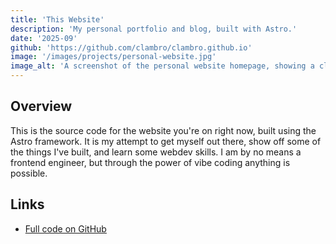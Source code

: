 ```yaml
---
title: 'This Website'
description: 'My personal portfolio and blog, built with Astro.'
date: '2025-09'
github: 'https://github.com/clambro/clambro.github.io'
image: '/images/projects/personal-website.jpg'
image_alt: 'A screenshot of the personal website homepage, showing a clean, dark-themed layout.'
---
```


## Overview

This is the source code for the website you're on right now, built using the Astro framework. It is my attempt to get myself out there, show off some of the things I've built, and learn some webdev skills. I am by no means a frontend engineer, but through the power of vibe coding anything is possible.

## Links

- [Full code on GitHub](https://github.com/clambro/clambro.github.io)
